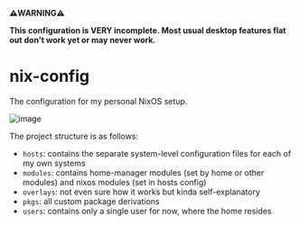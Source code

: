 **⚠️WARNING⚠️**

**This configuration is VERY incomplete. Most usual desktop features flat out don't work yet or may never work.**

# nix-config
The configuration for my personal NixOS setup.

![image](https://github.com/bdebiase/nix-config/assets/66143154/211b1496-efc2-486c-b6c9-2acf9aebd84f)

The project structure is as follows:
- `hosts`: contains the separate system-level configuration files for each of my own systems
- `modules`: contains home-manager modules (set by home or other modules) and nixos modules (set in hosts config)
- `overlays`: not even sure how it works but kinda self-explanatory
- `pkgs`: all custom package derivations
- `users`: contains only a single user for now, where the home resides
